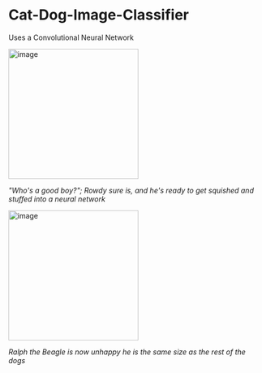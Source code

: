 # Cat-Dog-Image-Classifier
Uses a Convolutional Neural Network

<img width="256" alt="image" src="https://user-images.githubusercontent.com/109162427/184857037-a89dfd61-3925-4167-916c-d2f83851c857.png">

_"Who's a good boy?"; Rowdy sure is, and he's ready to get squished and stuffed into a neural network_

<img width="256" alt="image" src="https://user-images.githubusercontent.com/109162427/184857439-ee968087-3058-4eb0-96d0-7c6eff77448a.png">

_Ralph the Beagle is now unhappy he is the same size as the rest of the dogs_
